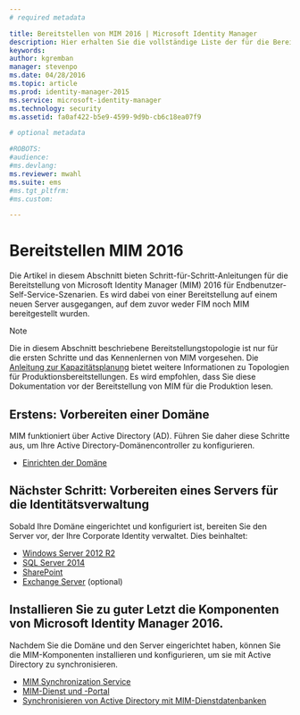 ```yaml
---
# required metadata

title: Bereitstellen von MIM 2016 | Microsoft Identity Manager
description: Hier erhalten Sie die vollständige Liste der für die Bereitstellung von Microsoft Identity Manager 2016 notwendigen Schritte, von der Vorbereitung der Umgebung bis zur Konfiguration der Portale.
keywords:
author: kgremban
manager: stevenpo
ms.date: 04/28/2016
ms.topic: article
ms.prod: identity-manager-2015
ms.service: microsoft-identity-manager
ms.technology: security
ms.assetid: fa0af422-b5e9-4599-9d9b-cb6c18ea07f9

# optional metadata

#ROBOTS:
#audience:
#ms.devlang:
ms.reviewer: mwahl
ms.suite: ems
#ms.tgt_pltfrm:
#ms.custom:

---
```


# Bereitstellen MIM 2016
Die Artikel in diesem Abschnitt bieten Schritt-für-Schritt-Anleitungen für die Bereitstellung von Microsoft Identity Manager (MIM) 2016 für Endbenutzer-Self-Service-Szenarien. Es wird dabei von einer Bereitstellung auf einem neuen Server ausgegangen, auf dem zuvor weder FIM noch MIM bereitgestellt wurden.

> [!NOTE]
> Die in diesem Abschnitt beschriebene Bereitstellungstopologie ist nur für die ersten Schritte und das Kennenlernen von MIM vorgesehen.  Die [Anleitung zur Kapazitätsplanung](/microsoft-identity-manager/plan-design/capacity-planning-guide) bietet weitere Informationen zu Topologien für Produktionsbereitstellungen.  Es wird empfohlen, dass Sie diese Dokumentation vor der Bereitstellung von MIM für die Produktion lesen.

<!---
Comment: Restore after PAM content is included

The privileged access management scenario is deployed differently than other MIM scenarios, as it requires a dedicated bastion forest environment.  If you want to learn more about deploying MIM for Privileged Identity Management, see [Getting Started with Privileged Access Management](privileged-access-management-get-started.md).
--->

## Erstens: Vorbereiten einer Domäne
MIM funktioniert über Active Directory (AD). Führen Sie daher diese Schritte aus, um Ihre Active Directory-Domänencontroller zu konfigurieren.
- [Einrichten der Domäne](preparing-domain.md)

## Nächster Schritt: Vorbereiten eines Servers für die Identitätsverwaltung
Sobald Ihre Domäne eingerichtet und konfiguriert ist, bereiten Sie den Server vor, der Ihre Corporate Identity verwaltet. Dies beinhaltet:
- [Windows Server 2012 R2](prepare-server-ws2012r2.md)
- [SQL Server 2014](prepare-server-sql2014.md)
- [SharePoint](prepare-server-sharepoint.md)
- [Exchange Server](prepare-server-exchange.md) (optional)

## Installieren Sie zu guter Letzt die Komponenten von Microsoft Identity Manager 2016.
Nachdem Sie die Domäne und den Server eingerichtet haben, können Sie die MIM-Komponenten installieren und konfigurieren, um sie mit Active Directory zu synchronisieren.
- [MIM Synchronization Service](install-mim-sync.md)
- [MIM-Dienst und -Portal](install-mim-service-portal.md)
- [Synchronisieren von Active Directory mit MIM-Dienstdatenbanken](install-mim-sync-ad-service.md)


<!--HONumber=May16_HO3-->


